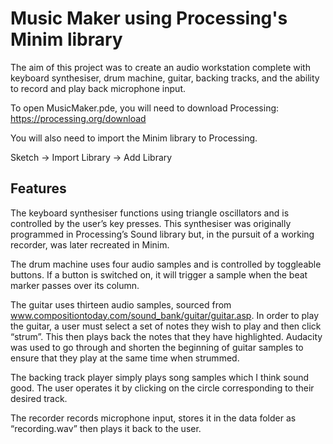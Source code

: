 # Music Maker using Processing's Minim library
The aim of this project was to create an audio workstation complete with keyboard synthesiser, drum machine, guitar, backing tracks,
and the ability to record and play back microphone input.

To open MusicMaker.pde, you will need to download Processing:
https://processing.org/download

You will also need to import the Minim library to Processing.

Sketch -> Import Library -> Add Library

## Features

The keyboard synthesiser functions using triangle oscillators and is controlled by the user’s key presses.
This synthesiser was originally programmed in Processing’s Sound library but, in the pursuit of a working recorder, was later recreated in Minim.

The drum machine uses four audio samples and is controlled by toggleable buttons.
If a button is switched on, it will trigger a sample when the beat marker passes over its column.

The guitar uses thirteen audio samples, sourced from www.compositiontoday.com/sound_bank/guitar/guitar.asp.
In order to play the guitar, a user must select a set of notes they wish to play and then click “strum”. This then plays back the notes that they have highlighted.
Audacity was used to go through and shorten the beginning of guitar samples to ensure that they play at the same time when strummed.

The backing track player simply plays song samples which I think sound good. The user operates it by clicking on the circle corresponding to their desired track.

The recorder records microphone input, stores it in the data folder as “recording.wav” then plays it back to the user.
